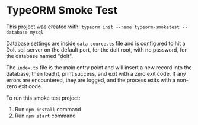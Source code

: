 # TypeORM Smoke Test

This project was created with: `typeorm init --name typeorm-smoketest --database mysql`

Database settings are inside `data-source.ts` file and is configured to hit a Dolt sql-server on the default port, for the dolt root, with no password, for the database named "dolt". 

The `index.ts` file is the main entry point and will insert a new record into the database, then load it, print 
success, and exit with a zero exit code. If any errors are encountered, they are logged, and the process exits with a
non-zero exit code. 

To run this smoke test project:
1. Run `npm install` command
2. Run `npm start` command
